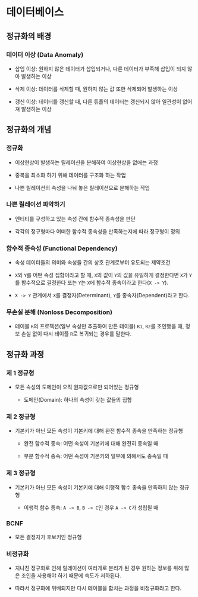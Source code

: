 # 데이터베이스

## 정규화의 배경

### 데이터 이상 (Data Anomaly)

- 삽입 이상: 원하지 않은 데이터가 삽입되거나, 다른 데이터가 부족해 삽입이 되지 않아 발생하는 이상

- 삭제 이상: 데이터를 삭제할 때, 원하지 않는 값 또한 삭제되어 발생하는 이상

- 갱신 이상: 데이터를 갱신할 때, 다른 튜플의 데이터는 갱신되지 않아 일관성이 없어져 발생하는 이상

## 정규화의 개념

### 정규화

- 이상현상이 발생하는 릴레이션을 분해하여 이상현상을 없애는 과정

- 중복을 최소화 하기 위해 데이터를 구조화 하는 작업

- 나쁜 릴레이션의 속성을 나눠 놓은 릴레이션으로 분해하는 작업

### 나쁜 릴레이션 파악하기

- 엔티티를 구성하고 있는 속성 간에 함수적 종속성을 판단

- 각각의 정규형마다 어떠한 함수적 종속성을 만족하는지에 따라 정규형이 정의

### 함수적 종속성 (Functional Dependency)

- 속성 데이터들의 의미와 속성들 간의 상호 관계로부터 유도되는 제약조건

- `X`와 `Y`를 어떤 속성 집합이라고 할 때, `X`의 값이 `Y`의 값을 유일하게 결정한다면 `X`가 `Y`를 함수적으로 결정한다 또는 `Y`는 `X`에 함수적 종속이라고 한다(`X -> Y`).

- `X -> Y` 관계에서 `X`를 결정자(Determinant), `Y`를 종속자(Dependent)라고 한다.

### 무손실 분해 (Nonloss Decomposition)

- 테이블 `R`의 프로젝션(일부 속성만 추출하여 만든 테이블) `R1`, `R2`를 조인했을 때, 정보 손실 없이 다시 테이플 `R`로 복귀되는 경우를 말한다.

## 정규화 과정

### 제 1 정규형

- 모든 속성의 도메인이 오직 원자값으로만 되어있는 정규형

  - 도메인(Domain): 하나의 속성이 갖는 값들의 집합

### 제 2 정규형

- 기본키가 아닌 모든 속성이 기본키에 대해 완전 함수적 종속을 만족하는 정규형

  - 완전 함수적 종속: 어떤 속성이 기본키에 대해 완전히 종속일 때

  - 부분 함수적 종속: 어떤 속성이 기본키의 일부에 의해서도 종속일 때

### 제 3 정규형

- 기본키가 아닌 모든 속성이 기본키에 대해 이행적 함수 종속을 만족하지 않는 정규형

  - 이행적 함수 종속: `A -> B`, `B -> C`인 경우 `A -> C`가 성립될 때

### BCNF

- 모든 결정자가 후보키인 정규형

### 비정규화

- 지나친 정규화로 인해 릴레이션이 여러개로 분리가 된 경우 원하는 정보를 위해 많은 조인을 사용해야 하기 때문에 속도가 저하된다.

- 따라서 정규화에 위배되지만 다시 테이블을 합치는 과정을 비정규화라고 한다.
